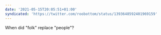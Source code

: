 ```yaml
---
date: '2021-05-15T20:05:51+01:00'
syndicated: 'https://twitter.com/roobottom/status/1393648592401969159'
---
```

When did "folk" replace "people"?
